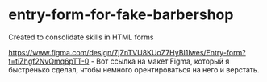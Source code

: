# entry-form-for-fake-barbershop
Created to consolidate skills in HTML forms

https://www.figma.com/design/7jZnTVU8KUoZ7HyBI1Iwes/Entry-form?t=tiZhgf2NvQmq6pTT-0 - Вот ссылка на макет Figma, который я быстренько сделал, чтобы немного орентироваться на него и верстать.
